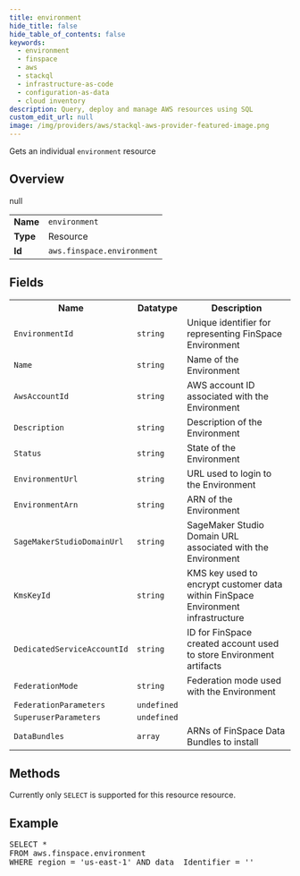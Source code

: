 ```yaml
---
title: environment
hide_title: false
hide_table_of_contents: false
keywords:
  - environment
  - finspace
  - aws
  - stackql
  - infrastructure-as-code
  - configuration-as-data
  - cloud inventory
description: Query, deploy and manage AWS resources using SQL
custom_edit_url: null
image: /img/providers/aws/stackql-aws-provider-featured-image.png
---
```

Gets an individual <code>environment</code> resource

## Overview
<table><tbody>
<tr><td><b>Name</b></td><td><code>environment</code></td></tr>
<tr><td><b>Type</b></td><td>Resource</td></tr>
null
<tr><td><b>Id</b></td><td><code>aws.finspace.environment</code></td></tr>
</tbody></table>

## Fields
<table><tbody>
<tr><th>Name</th><th>Datatype</th><th>Description</th></tr>
<tr><td><code>EnvironmentId</code></td><td><code>string</code></td><td>Unique identifier for representing FinSpace Environment</td></tr><tr><td><code>Name</code></td><td><code>string</code></td><td>Name of the Environment</td></tr><tr><td><code>AwsAccountId</code></td><td><code>string</code></td><td>AWS account ID associated with the Environment</td></tr><tr><td><code>Description</code></td><td><code>string</code></td><td>Description of the Environment</td></tr><tr><td><code>Status</code></td><td><code>string</code></td><td>State of the Environment</td></tr><tr><td><code>EnvironmentUrl</code></td><td><code>string</code></td><td>URL used to login to the Environment</td></tr><tr><td><code>EnvironmentArn</code></td><td><code>string</code></td><td>ARN of the Environment</td></tr><tr><td><code>SageMakerStudioDomainUrl</code></td><td><code>string</code></td><td>SageMaker Studio Domain URL associated with the Environment</td></tr><tr><td><code>KmsKeyId</code></td><td><code>string</code></td><td>KMS key used to encrypt customer data within FinSpace Environment infrastructure</td></tr><tr><td><code>DedicatedServiceAccountId</code></td><td><code>string</code></td><td>ID for FinSpace created account used to store Environment artifacts</td></tr><tr><td><code>FederationMode</code></td><td><code>string</code></td><td>Federation mode used with the Environment</td></tr><tr><td><code>FederationParameters</code></td><td><code>undefined</code></td><td></td></tr><tr><td><code>SuperuserParameters</code></td><td><code>undefined</code></td><td></td></tr><tr><td><code>DataBundles</code></td><td><code>array</code></td><td>ARNs of FinSpace Data Bundles to install</td></tr>
</tbody></table>

## Methods
Currently only <code>SELECT</code> is supported for this resource resource.

## Example
<pre>
SELECT * 
FROM aws.finspace.environment
WHERE region = 'us-east-1' AND data__Identifier = '<EnvironmentId>'
</pre>
